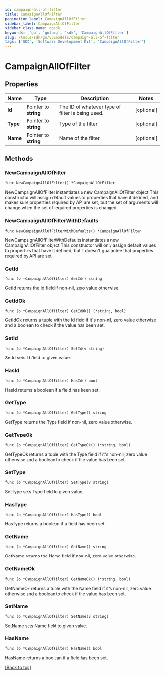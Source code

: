 ```yaml
---
id: campaign-all-of-filter
title: CampaignAllOfFilter
pagination_label: CampaignAllOfFilter
sidebar_label: CampaignAllOfFilter
sidebar_class_name: gosdk
keywords: ['go', 'golang', 'sdk', 'CampaignAllOfFilter'] 
slug: /tools/sdk/go/v3/models/campaign-all-of-filter
tags: ['SDK', 'Software Development Kit', 'CampaignAllOfFilter']
---
```


# CampaignAllOfFilter

## Properties

Name | Type | Description | Notes
------------ | ------------- | ------------- | -------------
**Id** | Pointer to **string** | The ID of whatever type of filter is being used. | [optional] 
**Type** | Pointer to **string** | Type of the filter | [optional] 
**Name** | Pointer to **string** | Name of the filter | [optional] 

## Methods

### NewCampaignAllOfFilter

`func NewCampaignAllOfFilter() *CampaignAllOfFilter`

NewCampaignAllOfFilter instantiates a new CampaignAllOfFilter object
This constructor will assign default values to properties that have it defined,
and makes sure properties required by API are set, but the set of arguments
will change when the set of required properties is changed

### NewCampaignAllOfFilterWithDefaults

`func NewCampaignAllOfFilterWithDefaults() *CampaignAllOfFilter`

NewCampaignAllOfFilterWithDefaults instantiates a new CampaignAllOfFilter object
This constructor will only assign default values to properties that have it defined,
but it doesn't guarantee that properties required by API are set

### GetId

`func (o *CampaignAllOfFilter) GetId() string`

GetId returns the Id field if non-nil, zero value otherwise.

### GetIdOk

`func (o *CampaignAllOfFilter) GetIdOk() (*string, bool)`

GetIdOk returns a tuple with the Id field if it's non-nil, zero value otherwise
and a boolean to check if the value has been set.

### SetId

`func (o *CampaignAllOfFilter) SetId(v string)`

SetId sets Id field to given value.

### HasId

`func (o *CampaignAllOfFilter) HasId() bool`

HasId returns a boolean if a field has been set.

### GetType

`func (o *CampaignAllOfFilter) GetType() string`

GetType returns the Type field if non-nil, zero value otherwise.

### GetTypeOk

`func (o *CampaignAllOfFilter) GetTypeOk() (*string, bool)`

GetTypeOk returns a tuple with the Type field if it's non-nil, zero value otherwise
and a boolean to check if the value has been set.

### SetType

`func (o *CampaignAllOfFilter) SetType(v string)`

SetType sets Type field to given value.

### HasType

`func (o *CampaignAllOfFilter) HasType() bool`

HasType returns a boolean if a field has been set.

### GetName

`func (o *CampaignAllOfFilter) GetName() string`

GetName returns the Name field if non-nil, zero value otherwise.

### GetNameOk

`func (o *CampaignAllOfFilter) GetNameOk() (*string, bool)`

GetNameOk returns a tuple with the Name field if it's non-nil, zero value otherwise
and a boolean to check if the value has been set.

### SetName

`func (o *CampaignAllOfFilter) SetName(v string)`

SetName sets Name field to given value.

### HasName

`func (o *CampaignAllOfFilter) HasName() bool`

HasName returns a boolean if a field has been set.


[[Back to top]](#) 


